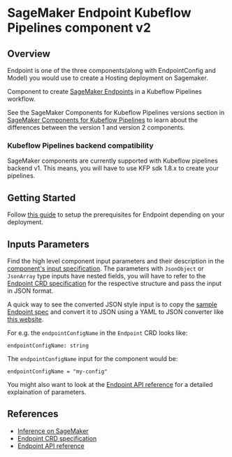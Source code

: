 # SageMaker Endpoint Kubeflow Pipelines component v2

## Overview

Endpoint is one of the three components(along with EndpointConfig and Model) you would use to create a Hosting deployment on Sagemaker.

Component to create [SageMaker Endpoints](https://docs.aws.amazon.com/sagemaker/latest/dg/deploy-model.html) in a Kubeflow Pipelines workflow.

See the SageMaker Components for Kubeflow Pipelines versions section in [SageMaker Components for Kubeflow Pipelines](https://docs.aws.amazon.com/sagemaker/latest/dg/kubernetes-sagemaker-components-for-kubeflow-pipelines.html#kubeflow-pipeline-components) to learn about the differences between the version 1 and version 2 components.

### Kubeflow Pipelines backend compatibility

SageMaker components are currently supported with Kubeflow pipelines backend v1. This means, you will have to use KFP sdk 1.8.x to create your pipelines.

## Getting Started

Follow [this guide](https://github.com/kubeflow/pipelines/tree/master/samples/contrib/aws-samples#prerequisites) to setup the prerequisites for Endpoint depending on your deployment.

## Inputs Parameters

Find the high level component input parameters and their description in the [component's input specification](./component.yaml). The parameters with `JsonObject` or `JsonArray` type inputs have nested fields, you will have to refer to the [Endpoint CRD specification](https://aws-controllers-k8s.github.io/community/reference/sagemaker/v1alpha1/endpoint/) for the respective structure and pass the input in JSON format.

A quick way to see the converted JSON style input is to copy the [sample Endpoint spec](https://aws-controllers-k8s.github.io/community/reference/sagemaker/v1alpha1/endpoint/#spec) and convert it to JSON using a YAML to JSON converter like [this website](https://jsonformatter.org/yaml-to-json).

For e.g. the `endpointConfigName` in the `Endpoint` CRD looks like:

```
endpointConfigName: string
```

The `endpointConfigName` input for the component would be:

```
endpointConfigName = "my-config"
```

You might also want to look at the [Endpoint API reference](https://docs.aws.amazon.com/sagemaker/latest/APIReference/API_CreateEndpoint.html) for a detailed explaination of parameters.

## References

- [Inference on SageMaker](https://docs.aws.amazon.com/sagemaker/latest/dg/deploy-model.html)
- [Endpoint CRD specification](https://aws-controllers-k8s.github.io/community/reference/sagemaker/v1alpha1/endpoint/)
- [Endpoint API reference](https://docs.aws.amazon.com/sagemaker/latest/APIReference/API_CreateEndpoint.html)
